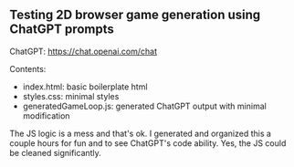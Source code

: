 ## Testing 2D browser game generation using ChatGPT prompts

ChatGPT: https://chat.openai.com/chat

Contents:

- index.html: basic boilerplate html
- styles.css: minimal styles
- generatedGameLoop.js: generated ChatGPT output with minimal modification

The JS logic is a mess and that's ok. I generated and organized this a couple hours for fun and to see ChatGPT's code ability. Yes, the JS could be cleaned significantly.
